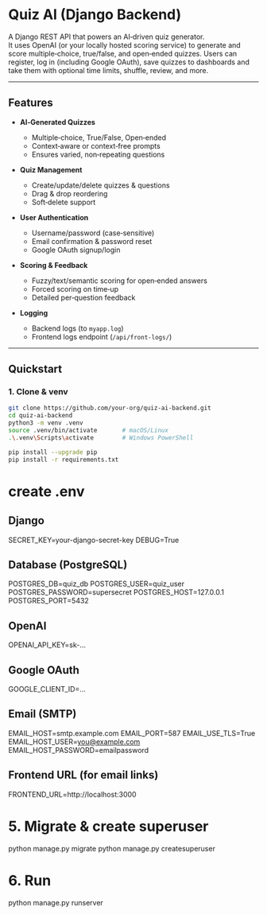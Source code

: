 # Quiz AI (Django Backend)

A Django REST API that powers an AI‑driven quiz generator.  
It uses OpenAI (or your locally hosted scoring service) to generate and score multiple‑choice, true/false, and open‑ended quizzes. Users can register, log in (including Google OAuth), save quizzes to dashboards and take them with optional time limits, shuffle, review, and more.

---

## Features

- **AI‑Generated Quizzes**  
  - Multiple‑choice, True/False, Open‑ended  
  - Context‑aware or context‑free prompts  
  - Ensures varied, non‑repeating questions  

- **Quiz Management**  
  - Create/update/delete quizzes & questions  
  - Drag & drop reordering  
  - Soft‑delete support  

- **User Authentication**  
  - Username/password (case‑sensitive)  
  - Email confirmation & password reset  
  - Google OAuth signup/login  

- **Scoring & Feedback**  
  - Fuzzy/text/semantic scoring for open‑ended answers  
  - Forced scoring on time‑up  
  - Detailed per‑question feedback  

- **Logging**  
  - Backend logs (to `myapp.log`)  
  - Frontend logs endpoint (`/api/front-logs/`)  

---

## Quickstart

### 1. Clone & venv

```bash
git clone https://github.com/your-org/quiz-ai-backend.git
cd quiz-ai-backend
python3 -m venv .venv
source .venv/bin/activate       # macOS/Linux
.\.venv\Scripts\activate        # Windows PowerShell

pip install --upgrade pip
pip install -r requirements.txt
```
# create .env

## Django
SECRET_KEY=your-django-secret-key
DEBUG=True

## Database (PostgreSQL)
POSTGRES_DB=quiz_db
POSTGRES_USER=quiz_user
POSTGRES_PASSWORD=supersecret
POSTGRES_HOST=127.0.0.1
POSTGRES_PORT=5432

## OpenAI
OPENAI_API_KEY=sk-...

## Google OAuth
GOOGLE_CLIENT_ID=...

## Email (SMTP)
EMAIL_HOST=smtp.example.com
EMAIL_PORT=587
EMAIL_USE_TLS=True
EMAIL_HOST_USER=you@example.com
EMAIL_HOST_PASSWORD=emailpassword

## Frontend URL (for email links)
FRONTEND_URL=http://localhost:3000






# 5. Migrate & create superuser

python manage.py migrate
python manage.py createsuperuser




# 6. Run

python manage.py runserver

